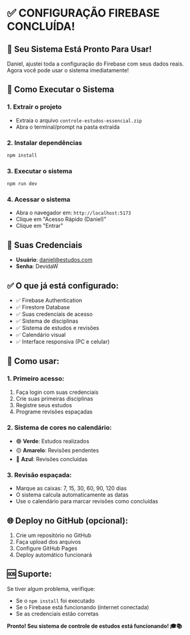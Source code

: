 # ✅ CONFIGURAÇÃO FIREBASE CONCLUÍDA!

## 🎉 Seu Sistema Está Pronto Para Usar!

Daniel, ajustei toda a configuração do Firebase com seus dados reais. Agora você pode usar o sistema imediatamente!

## 🚀 Como Executar o Sistema

### 1. Extrair o projeto
- Extraia o arquivo `controle-estudos-essencial.zip`
- Abra o terminal/prompt na pasta extraída

### 2. Instalar dependências
```bash
npm install
```

### 3. Executar o sistema
```bash
npm run dev
```

### 4. Acessar o sistema
- Abra o navegador em: `http://localhost:5173`
- Clique em "Acesso Rápido (Daniel)"
- Clique em "Entrar"

## 🔑 Suas Credenciais
- **Usuário**: daniel@estudos.com
- **Senha**: DevidaW

## ✅ O que já está configurado:
- ✅ Firebase Authentication
- ✅ Firestore Database
- ✅ Suas credenciais de acesso
- ✅ Sistema de disciplinas
- ✅ Sistema de estudos e revisões
- ✅ Calendário visual
- ✅ Interface responsiva (PC e celular)

## 📱 Como usar:

### 1. Primeiro acesso:
1. Faça login com suas credenciais
2. Crie suas primeiras disciplinas
3. Registre seus estudos
4. Programe revisões espaçadas

### 2. Sistema de cores no calendário:
- 🟢 **Verde**: Estudos realizados
- 🟡 **Amarelo**: Revisões pendentes
- 🔵 **Azul**: Revisões concluídas

### 3. Revisão espaçada:
- Marque as caixas: 7, 15, 30, 60, 90, 120 dias
- O sistema calcula automaticamente as datas
- Use o calendário para marcar revisões como concluídas

## 🌐 Deploy no GitHub (opcional):
1. Crie um repositório no GitHub
2. Faça upload dos arquivos
3. Configure GitHub Pages
4. Deploy automático funcionará

## 🆘 Suporte:
Se tiver algum problema, verifique:
- Se o `npm install` foi executado
- Se o Firebase está funcionando (internet conectada)
- Se as credenciais estão corretas

**Pronto! Seu sistema de controle de estudos está funcionando! 🎓📚**

